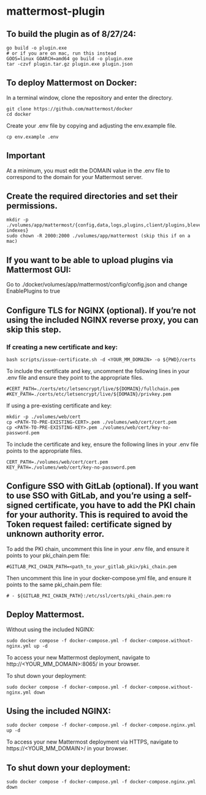 # mattermost-plugin

## To build the plugin as of 8/27/24:

```
go build -o plugin.exe
# or if you are on mac, run this instead
GOOS=linux GOARCH=amd64 go build -o plugin.exe
tar -czvf plugin.tar.gz plugin.exe plugin.json 
```

## To deploy Mattermost on Docker:

In a terminal window, clone the repository and enter the directory.
```
git clone https://github.com/mattermost/docker
cd docker
```

Create your .env file by copying and adjusting the env.example file.
```
cp env.example .env
```

## Important

At a minimum, you must edit the DOMAIN value in the .env file to correspond to the domain for your Mattermost server.

## Create the required directories and set their permissions.
```
mkdir -p ./volumes/app/mattermost/{config,data,logs,plugins,client/plugins,bleve-indexes}
sudo chown -R 2000:2000 ./volumes/app/mattermost (skip this if on a mac)
```

## If you want to be able to upload plugins via Mattermost GUI:

Go to ./docker/volumes/app/mattermost/config/config.json and change EnablePlugins to true

## Configure TLS for NGINX (optional). If you’re not using the included NGINX reverse proxy, you can skip this step.

### If creating a new certificate and key:
```
bash scripts/issue-certificate.sh -d <YOUR_MM_DOMAIN> -o ${PWD}/certs
```
To include the certificate and key, uncomment the following lines in your .env file and ensure they point to the appropriate files.
```
#CERT_PATH=./certs/etc/letsencrypt/live/${DOMAIN}/fullchain.pem
#KEY_PATH=./certs/etc/letsencrypt/live/${DOMAIN}/privkey.pem
```
If using a pre-existing certificate and key:
```
mkdir -p ./volumes/web/cert
cp <PATH-TO-PRE-EXISTING-CERT>.pem ./volumes/web/cert/cert.pem
cp <PATH-TO-PRE-EXISTING-KEY>.pem ./volumes/web/cert/key-no-password.pem
```
To include the certificate and key, ensure the following lines in your .env file points to the appropriate files.
```
CERT_PATH=./volumes/web/cert/cert.pem
KEY_PATH=./volumes/web/cert/key-no-password.pem
```
## Configure SSO with GitLab (optional). If you want to use SSO with GitLab, and you’re using a self-signed certificate, you have to add the PKI chain for your authority. This is required to avoid the Token request failed: certificate signed by unknown authority error.

To add the PKI chain, uncomment this line in your .env file, and ensure it points to your pki_chain.pem file:
```
#GITLAB_PKI_CHAIN_PATH=<path_to_your_gitlab_pki>/pki_chain.pem
```
Then uncomment this line in your docker-compose.yml file, and ensure it points to the same pki_chain.pem file:
```
# - ${GITLAB_PKI_CHAIN_PATH}:/etc/ssl/certs/pki_chain.pem:ro
```
## Deploy Mattermost.

Without using the included NGINX:
```
sudo docker compose -f docker-compose.yml -f docker-compose.without-nginx.yml up -d
```
To access your new Mattermost deployment, navigate to http://<YOUR_MM_DOMAIN>:8065/ in your browser.

To shut down your deployment:
```
sudo docker compose -f docker-compose.yml -f docker-compose.without-nginx.yml down
```
## Using the included NGINX:
```
sudo docker compose -f docker-compose.yml -f docker-compose.nginx.yml up -d
```
To access your new Mattermost deployment via HTTPS, navigate to https://<YOUR_MM_DOMAIN>/ in your browser.

## To shut down your deployment:
```
sudo docker compose -f docker-compose.yml -f docker-compose.nginx.yml down
```
